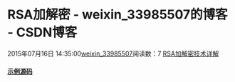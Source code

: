 # RSA加解密 - weixin_33985507的博客 - CSDN博客
2015年07月16日 14:35:00[weixin_33985507](https://me.csdn.net/weixin_33985507)阅读数：7
[RSA加解密技术详解](https://link.jianshu.com?t=http://blog.csdn.net/true100/article/details/43565567)
#### [示例源码](https://link.jianshu.com?t=http://download.csdn.net/detail/bbld_/7806673)
